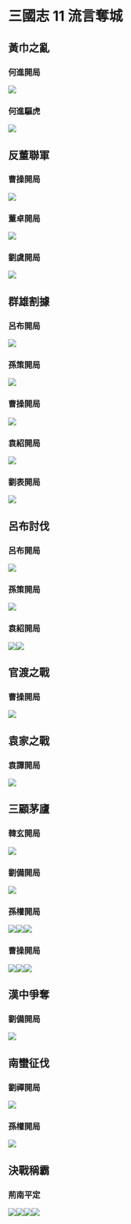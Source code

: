 # 三國志 11 流言奪城

##  黃巾之亂

### 何進開局
![](https://reganlu007.github.io/san11/rumor/184何進1.jpg)

### 何進驅虎
![](https://reganlu007.github.io/san11/rumor/184何進驅虎.jpg)

##  反董聯軍

### 曹操開局
![](https://reganlu007.github.io/san11/rumor/190曹操.jpg)

### 董卓開局
![](https://reganlu007.github.io/san11/rumor/190董卓.jpg)

### 劉虞開局
![](https://reganlu007.github.io/san11/rumor/190劉虞.jpg)

##  群雄割據

### 呂布開局
![](https://reganlu007.github.io/san11/rumor/194呂布.jpg)

### 孫策開局
![](https://reganlu007.github.io/san11/rumor/194孫策.jpg)

### 曹操開局
![](https://reganlu007.github.io/san11/rumor/194曹操.jpg)

### 袁紹開局
![](https://reganlu007.github.io/san11/rumor/194袁紹.jpg)

### 劉表開局
![](https://reganlu007.github.io/san11/rumor/194劉表.jpg)

##  呂布討伐

### 呂布開局
![](https://reganlu007.github.io/san11/rumor/198呂布.jpg)

### 孫策開局
![](https://reganlu007.github.io/san11/rumor/198孫策.jpg)

### 袁紹開局
![](https://reganlu007.github.io/san11/rumor/198袁紹1.jpg)![](https://reganlu007.github.io/san11/rumor/198袁紹2.jpg)

##  官渡之戰

### 曹操開局
![](https://reganlu007.github.io/san11/rumor/200曹操.jpg)

##  袁家之戰

### 袁譚開局
![](https://reganlu007.github.io/san11/rumor/203袁譚.jpg)

##  三顧茅廬

### 韓玄開局
![](https://reganlu007.github.io/san11/rumor/207韓玄.jpg)

### 劉備開局
![](https://reganlu007.github.io/san11/rumor/207劉備.jpg)

### 孫權開局
![](https://reganlu007.github.io/san11/rumor/207孫權1.jpg)![](https://reganlu007.github.io/san11/rumor/207孫權2.jpg)![](https://reganlu007.github.io/san11/rumor/207孫權3.jpg)

### 曹操開局
![](https://reganlu007.github.io/san11/rumor/207曹操1.jpg)![](https://reganlu007.github.io/san11/rumor/207曹操2.jpg)![](https://reganlu007.github.io/san11/rumor/207曹操3.jpg)

##  漢中爭奪

### 劉備開局
![](https://reganlu007.github.io/san11/rumor/217劉備.jpg)

##  南蠻征伐

### 劉禪開局
![](https://reganlu007.github.io/san11/rumor/225劉禪.jpg)

### 孫權開局
![](https://reganlu007.github.io/san11/rumor/225孫權.jpg)

##  決戰稱霸

### 荊南平定
![](https://reganlu007.github.io/san11/rumor/荊南1.jpg)![](https://reganlu007.github.io/san11/rumor/荊南2.jpg)![](https://reganlu007.github.io/san11/rumor/荊南3.jpg)![](https://reganlu007.github.io/san11/rumor/荊南4.jpg)
